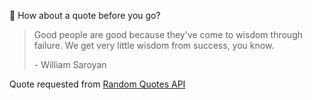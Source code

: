 📣 How about a quote before you go?

> Good people are good because they've come to wisdom through failure. We get very little wisdom from success, you know.
>
> <p>- William Saroyan</p>

Quote requested from [Random Quotes API](https://github.com/lukePeavey/quotable)

